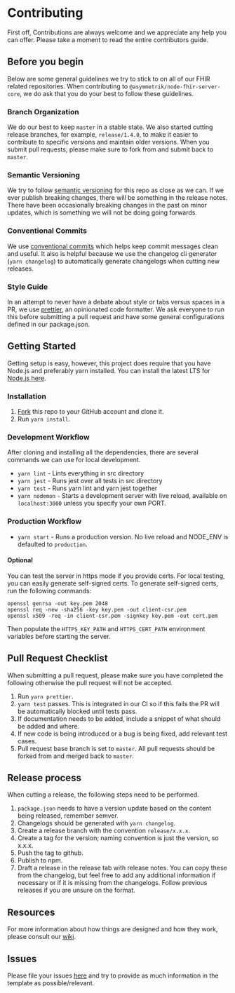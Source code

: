 # Contributing

First off, Contributions are always welcome and we appreciate any help you can offer. Please take a moment to read the entire contributors guide.

## Before you begin

Below are some general guidelines we try to stick to on all of our FHIR related repositories. When contributing to `@asymmetrik/node-fhir-server-core`, we do ask that you do your best to follow these guidelines.

### Branch Organization

We do our best to keep `master` in a stable state. We also started cutting release branches, for example, `release/1.4.0`, to make it easier to contribute to specific versions and maintain older versions. When you submit pull requests, please make sure to fork from and submit back to `master`.

### Semantic Versioning

We try to follow [semantic versioning](https://semver.org/) for this repo as close as we can. If we ever publish breaking changes, there will be something in the release notes. There have been occasionally breaking changes in the past on minor updates, which is something we will not be doing going forwards.

### Conventional Commits

We use [conventional commits](https://www.conventionalcommits.org/en/v1.0.0-beta.3/) which helps keep commit messages clean and useful. It also is helpful because we use the changelog cli generator (`yarn changelog`) to automatically generate changelogs when cutting new releases.

### Style Guide

In an attempt to never have a debate about style or tabs versus spaces in a PR, we use [prettier](https://prettier.io/), an opinionated code formatter. We ask everyone to run this before submitting a pull request and have some general configurations defined in our package.json.

## Getting Started

Getting setup is easy, however, this project does require that you have Node.js and preferably yarn installed. You can install the latest LTS for [Node.js here](https://nodejs.org/en/).

### Installation

1. [Fork](https://help.github.com/articles/fork-a-repo/) this repo to your GitHub account and clone it.
2. Run `yarn install`.

### Development Workflow

After cloning and installing all the dependencies, there are several commands we can use for local development.

- `yarn lint` - Lints everything in src directory
- `yarn jest` - Runs jest over all tests in src directory
- `yarn test` - Runs yarn lint and yarn jest together
- `yarn nodemon` - Starts a development server with live reload, available on `localhost:3000` unless you specify your own PORT.

### Production Workflow

- `yarn start` - Runs a production version. No live reload and NODE_ENV is defaulted to `production`.

#### Optional

You can test the server in https mode if you provide certs. For local testing, you can easily generate self-signed certs. To generate self-signed certs, run the following commands:

```shell
openssl genrsa -out key.pem 2048
openssl req -new -sha256 -key key.pem -out client-csr.pem
openssl x509 -req -in client-csr.pem -signkey key.pem -out cert.pem
```

Then populate the `HTTPS_KEY_PATH` and `HTTPS_CERT_PATH` environment variables before starting the server.

## Pull Request Checklist

When submitting a pull request, please make sure you have completed the following otherwise the pull request will not be accepted.

1. Run `yarn prettier`.
2. `yarn test` passes. This is integrated in our CI so if this fails the PR will be automatically blocked until tests pass.
3. If documentation needs to be added, include a snippet of what should be added and where.
4. If new code is being introduced or a bug is being fixed, add relevant test cases.
5. Pull request base branch is set to `master`. All pull requests should be forked from and merged back to `master`.

## Release process

When cutting a release, the following steps need to be performed.

1. `package.json` needs to have a version update based on the content being released, remember semver.
2. Changelogs should be generated with `yarn changelog`.
3. Create a release branch with the convention `release/x.x.x`.
4. Create a tag for the version; naming convention is just the version, so x.x.x.
5. Push the tag to github.
6. Publish to npm.
7. Draft a release in the release tab with release notes. You can copy these from the changelog, but feel free to add any additional information if necessary or if it is missing from the changelogs. Follow previous releases if you are unsure on the format.

## Resources

For more information about how things are designed and how they work, please consult our [wiki](https://github.com/Asymmetrik/node-fhir-server-core/wiki).

## Issues

Please file your issues [here](https://github.com/Asymmetrik/node-fhir-server-core/issues) and try to provide as much information in the template as possible/relevant.
